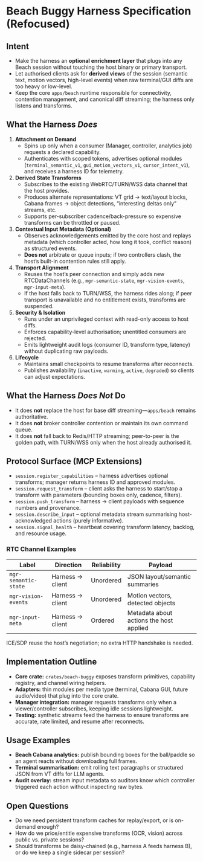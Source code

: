 # Beach Buggy Harness Specification (Refocused)

## Intent
- Make the harness an **optional enrichment layer** that plugs into any Beach session without touching the host binary or primary transport.
- Let authorised clients ask for **derived views** of the session (semantic text, motion vectors, high-level events) when raw terminal/GUI diffs are too heavy or low-level.
- Keep the core `apps/beach` runtime responsible for connectivity, contention management, and canonical diff streaming; the harness only listens and transforms.

## What the Harness *Does*
1. **Attachment on Demand**
   - Spins up only when a consumer (Manager, controller, analytics job) requests a declared capability.
   - Authenticates with scoped tokens, advertises optional modules (`terminal_semantic_v1`, `gui_motion_vectors_v1`, `cursor_intent_v1`), and receives a harness ID for telemetry.
2. **Derived State Transforms**
   - Subscribes to the existing WebRTC/TURN/WSS data channel that the host provides.
   - Produces alternate representations: VT grid → text/layout blocks, Cabana frames → object detections, “interesting deltas only” streams, etc.
   - Supports per-subscriber cadence/back-pressure so expensive transforms can be throttled or paused.
3. **Contextual Input Metadata (Optional)**
   - Observes acknowledgements emitted by the core host and replays metadata (which controller acted, how long it took, conflict reason) as structured events.
   - **Does not** arbitrate or queue inputs; if two controllers clash, the host’s built-in contention rules still apply.
4. **Transport Alignment**
   - Reuses the host’s peer connection and simply adds new RTCDataChannels (e.g., `mgr-semantic-state`, `mgr-vision-events`, `mgr-input-meta`).
   - If the host falls back to TURN/WSS, the harness rides along; if peer transport is unavailable and no entitlement exists, transforms are suspended.
5. **Security & Isolation**
   - Runs under an unprivileged context with read-only access to host diffs.
   - Enforces capability-level authorisation; unentitled consumers are rejected.
   - Emits lightweight audit logs (consumer ID, transform type, latency) without duplicating raw payloads.
6. **Lifecycle**
   - Maintains small checkpoints to resume transforms after reconnects.
   - Publishes availability (`inactive`, `warming`, `active`, `degraded`) so clients can adjust expectations.

## What the Harness *Does Not* Do
- It does **not** replace the host for base diff streaming—`apps/beach` remains authoritative.
- It does **not** broker controller contention or maintain its own command queue.
- It does **not** fall back to Redis/HTTP streaming; peer-to-peer is the golden path, with TURN/WSS only when the host already authorised it.

## Protocol Surface (MCP Extensions)
- `session.register_capabilities` – harness advertises optional transforms; manager returns harness ID and approved modules.
- `session.request_transform` – client asks the harness to start/stop a transform with parameters (bounding boxes only, cadence, filters).
- `session.push_transform` – harness → client payloads with sequence numbers and provenance.
- `session.describe_input` – optional metadata stream summarising host-acknowledged actions (purely informative).
- `session.signal_health` – heartbeat covering transform latency, backlog, and resource usage.

### RTC Channel Examples
| Label               | Direction        | Reliability | Payload                                     |
|---------------------|------------------|-------------|---------------------------------------------|
| `mgr-semantic-state`| Harness → client | Unordered   | JSON layout/semantic summaries              |
| `mgr-vision-events` | Harness → client | Unordered   | Motion vectors, detected objects            |
| `mgr-input-meta`    | Harness → client | Ordered     | Metadata about actions the host applied     |

ICE/SDP reuse the host’s negotiation; no extra HTTP handshake is needed.

## Implementation Outline
- **Core crate:** `crates/beach-buggy` exposes transform primitives, capability registry, and channel wiring helpers.
- **Adapters:** thin modules per media type (terminal, Cabana GUI, future audio/video) that plug into the core crate.
- **Manager integration:** manager requests transforms only when a viewer/controller subscribes, keeping idle sessions lightweight.
- **Testing:** synthetic streams feed the harness to ensure transforms are accurate, rate limited, and resume after reconnects.

## Usage Examples
- **Beach Cabana analytics:** publish bounding boxes for the ball/paddle so an agent reacts without downloading full frames.
- **Terminal summarisation:** emit rolling text paragraphs or structured JSON from VT diffs for LLM agents.
- **Audit overlay:** stream input metadata so auditors know which controller triggered each action without inspecting raw bytes.

## Open Questions
- Do we need persistent transform caches for replay/export, or is on-demand enough?
- How do we price/entitle expensive transforms (OCR, vision) across public vs. private sessions?
- Should transforms be daisy-chained (e.g., harness A feeds harness B), or do we keep a single sidecar per session?
